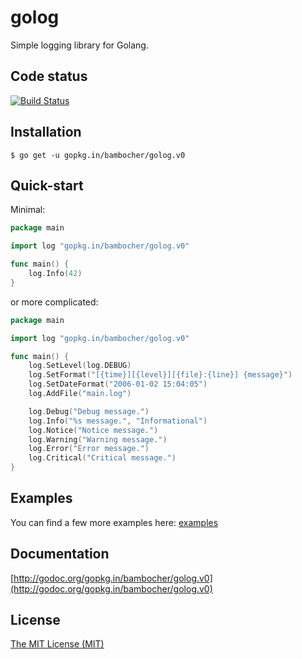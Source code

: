 golog
==========

Simple logging library for Golang.

Code status
-----------

[![Build Status](https://travis-ci.org/bambocher/golog.svg?branch=master)](https://travis-ci.org/bambocher/golog)

Installation
------------

    $ go get -u gopkg.in/bambocher/golog.v0

Quick-start
-----------

Minimal:

```go
package main

import log "gopkg.in/bambocher/golog.v0"

func main() {
    log.Info(42)
}

```

or more complicated:

```go
package main

import log "gopkg.in/bambocher/golog.v0"

func main() {
    log.SetLevel(log.DEBUG)
    log.SetFormat("[{time}][{level}][{file}:{line}] {message}")
    log.SetDateFormat("2006-01-02 15:04:05")
    log.AddFile("main.log")

    log.Debug("Debug message.")
    log.Info("%s message.", "Informational")
    log.Notice("Notice message.")
    log.Warning("Warning message.")
    log.Error("Error message.")
    log.Critical("Critical message.")
}

```

Examples
--------

You can find a few more examples here: [examples](examples/)

Documentation
-------------

[http://godoc.org/gopkg.in/bambocher/golog.v0](http://godoc.org/gopkg.in/bambocher/golog.v0)

License
-------

[The MIT License (MIT)](LICENSE)
